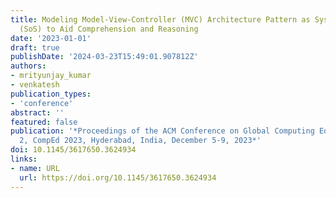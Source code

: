 ```yaml
---
title: Modeling Model-View-Controller (MVC) Architecture Pattern as System of Systems
  (SoS) to Aid Comprehension and Reasoning
date: '2023-01-01'
draft: true
publishDate: '2024-03-23T15:49:01.907812Z'
authors:
- mrityunjay_kumar
- venkatesh
publication_types:
- 'conference'
abstract: ''
featured: false
publication: '*Proceedings of the ACM Conference on Global Computing Education Vol
  2, CompEd 2023, Hyderabad, India, December 5-9, 2023*'
doi: 10.1145/3617650.3624934
links:
- name: URL
  url: https://doi.org/10.1145/3617650.3624934
---
```


